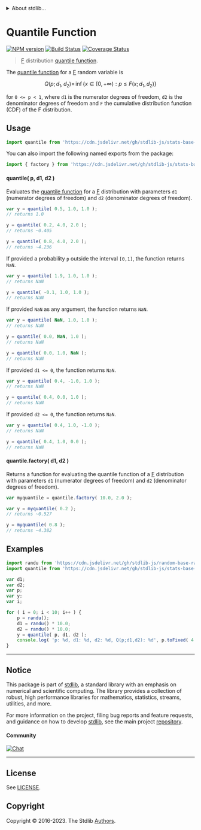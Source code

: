 <!--

@license Apache-2.0

Copyright (c) 2018 The Stdlib Authors.

Licensed under the Apache License, Version 2.0 (the "License");
you may not use this file except in compliance with the License.
You may obtain a copy of the License at

   http://www.apache.org/licenses/LICENSE-2.0

Unless required by applicable law or agreed to in writing, software
distributed under the License is distributed on an "AS IS" BASIS,
WITHOUT WARRANTIES OR CONDITIONS OF ANY KIND, either express or implied.
See the License for the specific language governing permissions and
limitations under the License.

-->


<details>
  <summary>
    About stdlib...
  </summary>
  <p>We believe in a future in which the web is a preferred environment for numerical computation. To help realize this future, we've built stdlib. stdlib is a standard library, with an emphasis on numerical and scientific computation, written in JavaScript (and C) for execution in browsers and in Node.js.</p>
  <p>The library is fully decomposable, being architected in such a way that you can swap out and mix and match APIs and functionality to cater to your exact preferences and use cases.</p>
  <p>When you use stdlib, you can be absolutely certain that you are using the most thorough, rigorous, well-written, studied, documented, tested, measured, and high-quality code out there.</p>
  <p>To join us in bringing numerical computing to the web, get started by checking us out on <a href="https://github.com/stdlib-js/stdlib">GitHub</a>, and please consider <a href="https://opencollective.com/stdlib">financially supporting stdlib</a>. We greatly appreciate your continued support!</p>
</details>

# Quantile Function

[![NPM version][npm-image]][npm-url] [![Build Status][test-image]][test-url] [![Coverage Status][coverage-image]][coverage-url] <!-- [![dependencies][dependencies-image]][dependencies-url] -->

> [F][f-distribution] distribution [quantile function][quantile-function].

<section class="intro">

The [quantile function][quantile-function] for a [F][f-distribution] random variable is

<!-- <equation class="equation" label="eq:f_quantile_function" align="center" raw="Q(p;d_1,d_2) = \,\inf\left\{ x\in [0,+\infty) : p \le F(x;d_1,d_2) \right\}" alt="Quantile function for an F distribution."> -->

```math
Q(p;d_1,d_2) = \,\inf\left\{ x\in [0,+\infty) : p \le F(x;d_1,d_2) \right\}
```

<!-- <div class="equation" align="center" data-raw-text="Q(p;d_1,d_2) = \,\inf\left\{ x\in [0,+\infty) : p \le F(x;d_1,d_2) \right\}" data-equation="eq:f_quantile_function">
    <img src="https://cdn.jsdelivr.net/gh/stdlib-js/stdlib@591cf9d5c3a0cd3c1ceec961e5c49d73a68374cb/lib/node_modules/@stdlib/stats/base/dists/f/quantile/docs/img/equation_f_quantile_function.svg" alt="Quantile function for an F distribution.">
    <br>
</div> -->

<!-- </equation> -->

for `0 <= p < 1`, where `d1` is the numerator degrees of freedom, `d2` is the denominator degrees of freedom and `F` the cumulative distribution function (CDF) of the F distribution.

</section>

<!-- /.intro -->



<section class="usage">

## Usage

```javascript
import quantile from 'https://cdn.jsdelivr.net/gh/stdlib-js/stats-base-dists-f-quantile@deno/mod.js';
```

You can also import the following named exports from the package:

```javascript
import { factory } from 'https://cdn.jsdelivr.net/gh/stdlib-js/stats-base-dists-f-quantile@deno/mod.js';
```

#### quantile( p, d1, d2 )

Evaluates the [quantile function][quantile-function] for a [F][f-distribution] distribution with parameters `d1` (numerator degrees of freedom) and `d2` (denominator degrees of freedom).

```javascript
var y = quantile( 0.5, 1.0, 1.0 );
// returns 1.0

y = quantile( 0.2, 4.0, 2.0 );
// returns ~0.405

y = quantile( 0.8, 4.0, 2.0 );
// returns ~4.236
```

If provided a probability `p` outside the interval `[0,1]`, the function returns `NaN`.

```javascript
var y = quantile( 1.9, 1.0, 1.0 );
// returns NaN

y = quantile( -0.1, 1.0, 1.0 );
// returns NaN
```

If provided `NaN` as any argument, the function returns `NaN`.

```javascript
var y = quantile( NaN, 1.0, 1.0 );
// returns NaN

y = quantile( 0.0, NaN, 1.0 );
// returns NaN

y = quantile( 0.0, 1.0, NaN );
// returns NaN
```

If provided `d1 <= 0`, the function returns `NaN`.

```javascript
var y = quantile( 0.4, -1.0, 1.0 );
// returns NaN

y = quantile( 0.4, 0.0, 1.0 );
// returns NaN
```

If provided `d2 <= 0`, the function returns `NaN`.

```javascript
var y = quantile( 0.4, 1.0, -1.0 );
// returns NaN

y = quantile( 0.4, 1.0, 0.0 );
// returns NaN
```

#### quantile.factory( d1, d2 )

Returns a function for evaluating the quantile function of a [F][f-distribution] distribution with parameters `d1` (numerator degrees of freedom) and `d2` (denominator degrees of freedom).

```javascript
var myquantile = quantile.factory( 10.0, 2.0 );

var y = myquantile( 0.2 );
// returns ~0.527

y = myquantile( 0.8 );
// returns ~4.382
```

</section>

<!-- /.usage -->

<section class="examples">

## Examples

<!-- eslint no-undef: "error" -->

```javascript
import randu from 'https://cdn.jsdelivr.net/gh/stdlib-js/random-base-randu@deno/mod.js';
import quantile from 'https://cdn.jsdelivr.net/gh/stdlib-js/stats-base-dists-f-quantile@deno/mod.js';

var d1;
var d2;
var p;
var y;
var i;

for ( i = 0; i < 10; i++ ) {
    p = randu();
    d1 = randu() * 10.0;
    d2 = randu() * 10.0;
    y = quantile( p, d1, d2 );
    console.log( 'p: %d, d1: %d, d2: %d, Q(p;d1,d2): %d', p.toFixed( 4 ), d1.toFixed( 4 ), d2.toFixed( 4 ), y.toFixed( 4 ) );
}
```

</section>

<!-- /.examples -->

<!-- Section for related `stdlib` packages. Do not manually edit this section, as it is automatically populated. -->

<section class="related">

</section>

<!-- /.related -->

<!-- Section for all links. Make sure to keep an empty line after the `section` element and another before the `/section` close. -->


<section class="main-repo" >

* * *

## Notice

This package is part of [stdlib][stdlib], a standard library with an emphasis on numerical and scientific computing. The library provides a collection of robust, high performance libraries for mathematics, statistics, streams, utilities, and more.

For more information on the project, filing bug reports and feature requests, and guidance on how to develop [stdlib][stdlib], see the main project [repository][stdlib].

#### Community

[![Chat][chat-image]][chat-url]

---

## License

See [LICENSE][stdlib-license].


## Copyright

Copyright &copy; 2016-2023. The Stdlib [Authors][stdlib-authors].

</section>

<!-- /.stdlib -->

<!-- Section for all links. Make sure to keep an empty line after the `section` element and another before the `/section` close. -->

<section class="links">

[npm-image]: http://img.shields.io/npm/v/@stdlib/stats-base-dists-f-quantile.svg
[npm-url]: https://npmjs.org/package/@stdlib/stats-base-dists-f-quantile

[test-image]: https://github.com/stdlib-js/stats-base-dists-f-quantile/actions/workflows/test.yml/badge.svg?branch=main
[test-url]: https://github.com/stdlib-js/stats-base-dists-f-quantile/actions/workflows/test.yml?query=branch:main

[coverage-image]: https://img.shields.io/codecov/c/github/stdlib-js/stats-base-dists-f-quantile/main.svg
[coverage-url]: https://codecov.io/github/stdlib-js/stats-base-dists-f-quantile?branch=main

<!--

[dependencies-image]: https://img.shields.io/david/stdlib-js/stats-base-dists-f-quantile.svg
[dependencies-url]: https://david-dm.org/stdlib-js/stats-base-dists-f-quantile/main

-->

[chat-image]: https://img.shields.io/gitter/room/stdlib-js/stdlib.svg
[chat-url]: https://app.gitter.im/#/room/#stdlib-js_stdlib:gitter.im

[stdlib]: https://github.com/stdlib-js/stdlib

[stdlib-authors]: https://github.com/stdlib-js/stdlib/graphs/contributors

[umd]: https://github.com/umdjs/umd
[es-module]: https://developer.mozilla.org/en-US/docs/Web/JavaScript/Guide/Modules

[deno-url]: https://github.com/stdlib-js/stats-base-dists-f-quantile/tree/deno
[umd-url]: https://github.com/stdlib-js/stats-base-dists-f-quantile/tree/umd
[esm-url]: https://github.com/stdlib-js/stats-base-dists-f-quantile/tree/esm
[branches-url]: https://github.com/stdlib-js/stats-base-dists-f-quantile/blob/main/branches.md

[stdlib-license]: https://raw.githubusercontent.com/stdlib-js/stats-base-dists-f-quantile/main/LICENSE

[f-distribution]: https://en.wikipedia.org/wiki/F_distribution

[quantile-function]: https://en.wikipedia.org/wiki/Quantile_function

</section>

<!-- /.links -->
